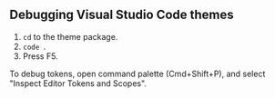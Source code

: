 ## Debugging Visual Studio Code themes

1. `cd` to the theme package.
2. `code `.
3. Press F5.

To debug tokens, open command palette (Cmd+Shift+P), and select "Inspect Editor Tokens and Scopes".
